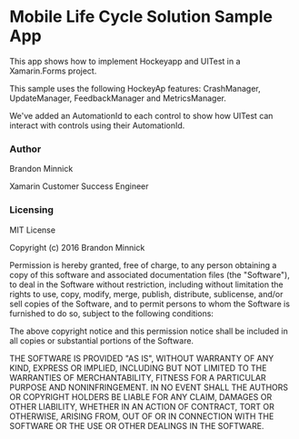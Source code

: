 # Mobile Life Cycle Solution Sample App

This app shows how to implement Hockeyapp and UITest in a Xamarin.Forms project.

This sample uses the following HockeyAp features: CrashManager, UpdateManager, FeedbackManager and MetricsManager.

We've added an AutomationId to each control to show how UITest can interact with controls using their AutomationId.

### Author
Brandon Minnick

Xamarin Customer Success Engineer

### Licensing

MIT License

Copyright (c) 2016 Brandon Minnick

Permission is hereby granted, free of charge, to any person obtaining a copy of this software and associated documentation files (the "Software"), to deal in the Software without restriction, including without limitation the rights to use, copy, modify, merge, publish, distribute, sublicense, and/or sell copies of the Software, and to permit persons to whom the Software is furnished to do so, subject to the following conditions:

The above copyright notice and this permission notice shall be included in all copies or substantial portions of the Software.

THE SOFTWARE IS PROVIDED "AS IS", WITHOUT WARRANTY OF ANY KIND, EXPRESS OR IMPLIED, INCLUDING BUT NOT LIMITED TO THE WARRANTIES OF MERCHANTABILITY, FITNESS FOR A PARTICULAR PURPOSE AND NONINFRINGEMENT. IN NO EVENT SHALL THE AUTHORS OR COPYRIGHT HOLDERS BE LIABLE FOR ANY CLAIM, DAMAGES OR OTHER LIABILITY, WHETHER IN AN ACTION OF CONTRACT, TORT OR OTHERWISE, ARISING FROM, OUT OF OR IN CONNECTION WITH THE SOFTWARE OR THE USE OR OTHER DEALINGS IN THE SOFTWARE.

